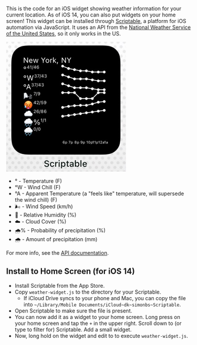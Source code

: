This is the code for an iOS widget showing weather information for your current location. As of iOS 14, you can also put widgets on your home screen! This widget can be installed through [Scriptable](https://scriptable.app/), a platform for iOS automation via JavaScript. It uses an API from the [National Weather Service of the United States](https://www.weather.gov/), so it only works in the US.

![Screenshot of the iOS widget](widget.jpeg)

- ° - Temperature (F)
- °W - Wind Chill (F)
- °A - Apparent Temperature (a "feels like" temperature, will supersede the wind chill) (F)
- 🌬 - Wind Speed (km/h)
- 🥵 - Relative Humidity (%)
- ☁️  - Cloud Cover (%)
- 🌧% - Probability of precipitation (%)
- 🌧 - Amount of precipitation (mm)

For more info, see the [API documentation](https://weather-gov.github.io/api/gridpoints).

## Install to Home Screen (for iOS 14)
- Install Scriptable from the App Store.
- Copy `weather-widget.js` to the directory for your Scriptable.
    - If iCloud Drive syncs to your phone and Mac, you can copy the file into `~/Library/Mobile Documents/iCloud~dk~simonbs~Scriptable`.
- Open Scriptable to make sure the file is present.
- You can now add it as a widget to your home screen. Long press on your home screen and tap the `+` in the upper right. Scroll down to (or type to filter for) Scriptable. Add a small widget.
- Now, long hold on the widget and edit to to execute `weather-widget.js`.
